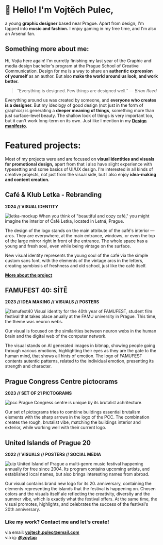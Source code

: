 # 👋 Hello! I'm Vojtěch Pulec,

a young **graphic designer** based near Prague. Apart from design, I'm tapped into **music and fashion.** I enjoy gaming in my free time, and I'm also an Arsenal fan.

## Something more about me:

Hi, Vojta here again! I'm curretly finishing my last year of the Graphic and media design bachelor's program at the Prague School of Creative Communication. Design for me is a way to share an **authentic expression of yourself** as an author. But also **make the world around us look, and work better.**

> “Everything is designed. Few things are designed well.” — *Brian Reed*

Everything around us was created by someone, and **everyone who creates is a designer.** But my ideology of good design (not just in the form of graphics) is generating a **deeper meaning of things,** something more than just surface-level beauty. The shallow look of things is very important too, but it can't work long-term on its own. Just like I mention in my **[Design manifesto](https://github.com/vojtechpulec/english-for-designers/blob/main/01-design-manifesto/index.md)**. 


# Featured projects:
Most of my projects were and are focused on **visual identities and visuals for promotional design,** apart from that i also have slight experience with typesetting and some basics of UI/UX design. I'm interested in all kinds of creative projects, not just from the visual side, but I also enjoy **idea-making and content creation.** 

## Café & Klub Letka - Rebranding
**2024 // VISUAL IDENTITY**

![letka-mockup](https://github.com/user-attachments/assets/fba0add3-2685-4979-b47c-2d75b60bdd09)
When you think of "beautiful and cozy café," you might imagine the interior of Café Letka, located in Letná, Prague.

The design of the logo stands on the main attribute of the café's interior — arcs. They are everywhere, at the main entrance, windows, or even the top of the large mirror right in front of the entrance. The whole space has a young and fresh soul, even while being vintage on the surface.

New visual identity represents the young soul of the café via the simple custom sans font, with the elements of the vintage arcs in the letters, creating symbiosis of freshness and old school, just like the café itself.

**[More about the project](https://github.com/vojtechpulec/english-for-designers/blob/main/03-case-studies/index.md)**



## FAMUFEST 40: SÍTĚ
**2023  //  IDEA MAKING  //  VISUALS  //  POSTERS**

![famufest40](https://github.com/user-attachments/assets/64866c90-e4df-4c4b-8962-7901f3373adf)
Visual identity for the 40th year of FAMUFEST, student film festival that takes place anually at the FAMU university in Prague. This time, the theme was neuron webs.

Our visual is focused on the similarities between neuron webs in the human brain and the digital web of the computer network. 

The visual stands on AI generated images in bitmap, showing people going through various emotions, highlighting their eyes as they are the gate to the human mind, that shows all hints of emotion. The logo of FAMUFEST contents autentic patterns, related to the individual emotion, presenting its strength and character.


## Prague Congress Centre pictocrams
**2023  //  SET OF 21 PICTOGRAMS**

![pcc](https://github.com/user-attachments/assets/5ba7ee35-e747-4463-9a51-f36d5c0251ee)
Prague Congress centre is unique by its brutalist achritecture.

Our set of pictograms tries to combine buildings essential brutalism elements with the sharp arrows in the logo of the PCC. The combination creates the rough, brutalist vibe, matching the buildings interior and exterior, while working well with their current logo.


## United Islands of Prague 20
**2022  //  VISUALS  //  POSTERS  //  SOCIAL MEDIA**

![uip](https://github.com/user-attachments/assets/f0fcf48e-a282-4725-ac02-e93c69bb3f5f)
United Island of Prague a multi-genre music festival happening annually for free since 2004. Its program contains upcoming artists, and established local names, but also brings interesting names from abroad.

Our visual contains brand new logo for its 20. anniversary, containing the elements representing the islands that the festival is happening on. Chosen colors and the visuals itself ale reflecting the creativity, diversity and the summer vibe, which is exactly what the festival offers. At the same time, the visual promotes, highlights, and celebrates the success of the festival's 20th anniversary.

### Like my work? Contact me and let's create!

via email: **vojtech.pulec@email.com**  
via ig: **[@voytap](https://www.instagram.com/voytap/)**

